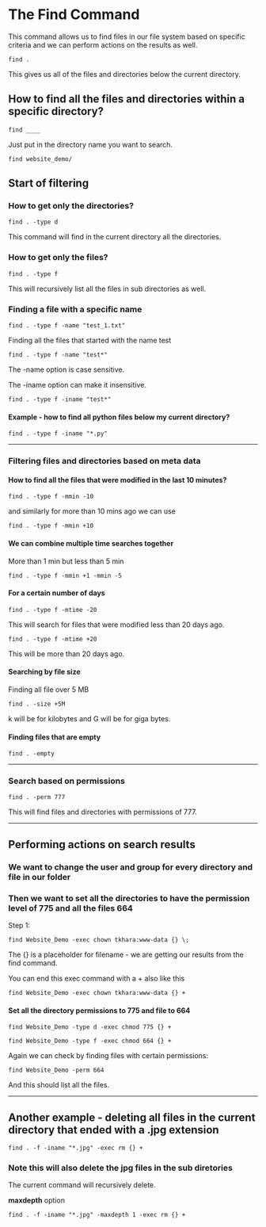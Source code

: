 # The Find Command

This command allows us to find files in our file system based on specific criteria and we can perform actions on the results as well.

	find .

This gives us all of the files and directories below the current directory.

## How to find all the files and directories within a specific directory?

	find ____

Just put in the directory name you want to search.

	find website_demo/

## Start of filtering

### How to get only the directories?

	find . -type d

This command will find in the current directory all the directories.

### How to get only the files?

	find . -type f

This will recursively list all the files in sub directories as well.

### Finding a file with a specific name

	find . -type f -name "test_1.txt"

Finding all the files that started with the name test

	find . -type f -name "test*"

The -name option is case sensitive.

The -iname option can make it insensitive.

	find . -type f -iname "test*"

#### Example - how to find all python files below my current directory?

	find . -type f -iname "*.py"

---

### Filtering files and directories based on meta data

#### How to find all the files that were modified in the last 10 minutes?

	find . -type f -mmin -10

and similarly for more than 10 mins ago we can use

	find . -type f -mmin +10

#### We can combine multiple time searches together

More than 1 min but less than 5 min

	find . -type f -mmin +1 -mmin -5

#### For a certain number of days

	find . -type f -mtime -20

This will search for files that were modified less than 20 days ago.	

	find . -type f -mtime +20

This will be more than 20 days ago.



#### Searching by file size

Finding all file over 5 MB

	find . -size +5M

k will be for kilobytes and G will be for giga bytes.

#### Finding files that are empty

	find . -empty

---

### Search based on permissions

	find . -perm 777

This will find files and directories with permissions of 777.

---

## Performing actions on search results

### We want to change the user and group for every directory and file in our folder

### Then we want to set all the directories to have the permission level of 775 and all the files 664

Step 1:

	find Website_Demo -exec chown tkhara:www-data {} \;

The {} is a placeholder for filename - we are getting our results from the find command.

You can end this exec command with a + also like this

	find Website_Demo -exec chown tkhara:www-data {} +

#### Set all the directory permissions to 775 and file to 664

	find Website_Demo -type d -exec chmod 775 {} +

	find Website_Demo -type f -exec chmod 664 {} +

Again we can check by finding files with certain permissions:

	find Website_Demo -perm 664

And this should list all the files.

---

## Another example - deleting all files in the current directory that ended with a .jpg extension

	find . -f -iname "*.jpg" -exec rm {} +

### Note this will also delete the jpg files in the sub diretories

The current command will recursively delete.

**maxdepth** option

	find . -f -iname "*.jpg" -maxdepth 1 -exec rm {} +